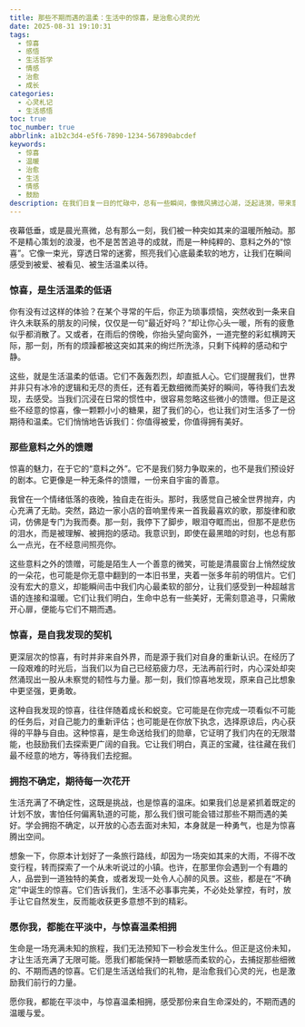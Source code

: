 ```yaml
---
title: 那些不期而遇的温柔：生活中的惊喜，是治愈心灵的光
date: 2025-08-31 19:10:31
tags:
  - 惊喜
  - 感悟
  - 生活哲学
  - 情感
  - 治愈
  - 成长
categories:
  - 心灵札记
  - 生活感悟
toc: true
toc_number: true
abbrlink: a1b2c3d4-e5f6-7890-1234-567890abcdef
keywords:
  - 惊喜
  - 温暖
  - 治愈
  - 生活
  - 情感
  - 鼓励
description: 在我们日复一日的忙碌中，总有一些瞬间，像微风拂过心湖，泛起涟漪，带来意想不到的温柔。它们不是刻意安排的盛大仪式，而是生活不经意间洒落的星光，悄然点亮我们内心的角落。这些不期而遇的“惊喜”，往往拥有最强大的治愈力量，它们提醒我们，即使在平淡中，也藏着无数值得期待的美好。今天，我想和你一起，重新感受那些被我们忽略的、来自生活的温柔馈赠。
---
```


夜幕低垂，或是晨光熹微，总有那么一刻，我们被一种突如其来的温暖所触动。那不是精心策划的浪漫，也不是苦苦追寻的成就，而是一种纯粹的、意料之外的“惊喜”。它像一束光，穿透日常的迷雾，照亮我们心底最柔软的地方，让我们在瞬间感受到被爱、被看见、被生活温柔以待。

### 惊喜，是生活温柔的低语

你有没有过这样的体验？在某个寻常的午后，你正为琐事烦恼，突然收到一条来自许久未联系的朋友的问候，仅仅是一句“最近好吗？”却让你心头一暖，所有的疲惫似乎都消散了。又或者，在雨后的傍晚，你抬头望向窗外，一道完整的彩虹横跨天际，那一刻，所有的烦躁都被这突如其来的绚烂所洗涤，只剩下纯粹的感动和宁静。

这些，就是生活温柔的低语。它们不轰轰烈烈，却直抵人心。它们提醒我们，世界并非只有冰冷的逻辑和无尽的责任，还有着无数细微而美好的瞬间，等待我们去发现，去感受。当我们沉浸在日常的惯性中，很容易忽略这些微小的馈赠。但正是这些不经意的惊喜，像一颗颗小小的糖果，甜了我们的心，也让我们对生活多了一份期待和温柔。它们悄悄地告诉我们：你值得被爱，你值得拥有美好。

### 那些意料之外的馈赠

惊喜的魅力，在于它的“意料之外”。它不是我们努力争取来的，也不是我们预设好的剧本。它更像是一种无条件的馈赠，一份来自宇宙的善意。

我曾在一个情绪低落的夜晚，独自走在街头。那时，我感觉自己被全世界抛弃，内心充满了无助。突然，路边一家小店的音响里传来一首我最喜欢的歌，那旋律和歌词，仿佛是专门为我而奏。那一刻，我停下了脚步，眼泪夺眶而出，但那不是悲伤的泪水，而是被理解、被拥抱的感动。我意识到，即使在最黑暗的时刻，也总有那么一点光，在不经意间照亮你。

这些意料之外的馈赠，可能是陌生人一个善意的微笑，可能是清晨窗台上悄然绽放的一朵花，也可能是你无意中翻到的一本旧书里，夹着一张多年前的明信片。它们没有宏大的意义，却能瞬间击中我们内心最柔软的部分，让我们感受到一种超越言语的连接和温暖。它们让我们明白，生命中总有一些美好，无需刻意追寻，只需敞开心扉，便能与它们不期而遇。

### 惊喜，是自我发现的契机

更深层次的惊喜，有时并非来自外界，而是源于我们对自身的重新认识。在经历了一段艰难的时光后，当我们以为自己已经筋疲力尽，无法再前行时，内心深处却突然涌现出一股从未察觉的韧性与力量。那一刻，我们惊喜地发现，原来自己比想象中更坚强，更勇敢。

这种自我发现的惊喜，往往伴随着成长和蜕变。它可能是在你完成一项看似不可能的任务后，对自己能力的重新评估；也可能是在你放下执念，选择原谅后，内心获得的平静与自由。这种惊喜，是生命送给我们的勋章，它证明了我们内在的无限潜能，也鼓励我们去探索更广阔的自我。它让我们明白，真正的宝藏，往往藏在我们最不经意的地方，等待我们去挖掘。

### 拥抱不确定，期待每一次花开

生活充满了不确定性，这既是挑战，也是惊喜的温床。如果我们总是紧抓着既定的计划不放，害怕任何偏离轨道的可能，那么我们很可能会错过那些不期而遇的美好。学会拥抱不确定，以开放的心态去面对未知，本身就是一种勇气，也是为惊喜腾出空间。

想象一下，你原本计划好了一条旅行路线，却因为一场突如其来的大雨，不得不改变行程，转而探索了一个从未听说过的小镇。也许，在那里你会遇到一个有趣的人，品尝到一道独特的美食，或者发现一处令人心醉的风景。这些，都是在“不确定”中诞生的惊喜。它们告诉我们，生活不必事事完美，不必处处掌控，有时，放手让它自然发生，反而能收获更多意想不到的精彩。

### 愿你我，都能在平淡中，与惊喜温柔相拥

生命是一场充满未知的旅程，我们无法预知下一秒会发生什么。但正是这份未知，才让生活充满了无限可能。愿我们都能保持一颗敏感而柔软的心，去捕捉那些细微的、不期而遇的惊喜。它们是生活送给我们的礼物，是治愈我们心灵的光，也是激励我们前行的力量。

愿你我，都能在平淡中，与惊喜温柔相拥，感受那份来自生命深处的，不期而遇的温暖与爱。